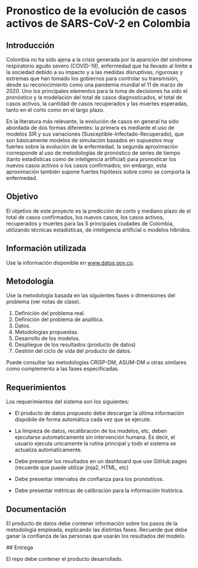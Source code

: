 # Pronostico de la evolución de casos activos de SARS-CoV-2 en Colombia


## Introducción

Colombia no ha sido ajena a la crisis generada por la aparición del síndrome respiratorio agudo severo (COVID-19), enfermedad que ha llevado al limite a la sociedad debido a su impacto y a las medidas  disruptivas, rigurosas y extremas que han tomado los gobiernos para controlar su transmisión, desde su reconocimiento como una pandemia mundial el 11 de marzo de 2020. Uno los principales elementos para la toma de decisiones ha sido el pronóstico y la modelación del total de casos diagnosticados, el total de casos activos, la cantidad de casos recuperados y las muertes esperadas, tanto en el corto como en el largo plazo.

En la literatura más relevante, la evolución de casos en general ha sido abordada de dos formas diferentes: la primera es mediante el uso de modelos SIR y sus variaciones (Susceptible-Infectado-Recuperado), que son básicamente modelos de simulación basados en supuestos muy fuertes sobre la evolución de la enfermedad. la segunda aproximación corresponde al uso de metodologías de pronóstico de series de tiempo (tanto estadísticas como de inteligencia artificial) para pronosticar los nuevos casos activos o los casos confirmados; sin embargo, esta aproximación también supone fuertes hipótesis sobre como se comporta la enfermedad.

## Objetivo

El objetivo de este proyecto es la predicción de corto y mediano plazo de el total de casos confirmados, los nuevos casos, los casos activos, recuperados y muertes para las 5 principales ciudades de Colombia, utilizando técnicas estadísticas, de inteligencia artificial o modelos híbridos.

## Información utilizada

Use la información disponible en www.datos.gov.co.

## Metodología

Use la metodología basada en las siguientes fases o dimensiones del problema (ver notas de clase).

1. Definición del problema real.
2. Definición del problema de analítica.
3. Datos.
4. Metodologías propuestas.
5. Desarrollo de los modelos.
6. Despliegue de los resultados (producto de datos)
7. Gestión del ciclo de vida del producto de datos. 

Puede consultar las metodologías CRISP-DM, ASUM-DM u otras similares como complemento a las fases especificadas.


## Requerimientos

Los requerimientos del sistema son los siguientes:

* El producto de datos propuesto debe descargar la última información dispobile de forma automática cada vez que se ejecute. 

* La limpieza de datos, recalibración de los modelos, etc, deben ejecutarse automaticamente sin intervención humana. Es decir, el usuario ejecuta unicamente la rutina principal y todo el sistema se actualiza automaticamente.

* Debe presentar los resultados en un dashboard que use GitHub pages (recuerde que puede utilizar jinja2, HTML, etc)

* Debe presentar intervalos de confianza para los pronósticos.

* Debe presentar métricas de calibración para la información histórica.


## Documentación

El producto de datos debe contener información sobre los pasos de la metodología empleada, explicando las distintas fases. Recuerde que debe ganar la confianza de las personas que usarán los resultados del modelo.

## Entrega

El repo debe contener el producto desarrollado.





